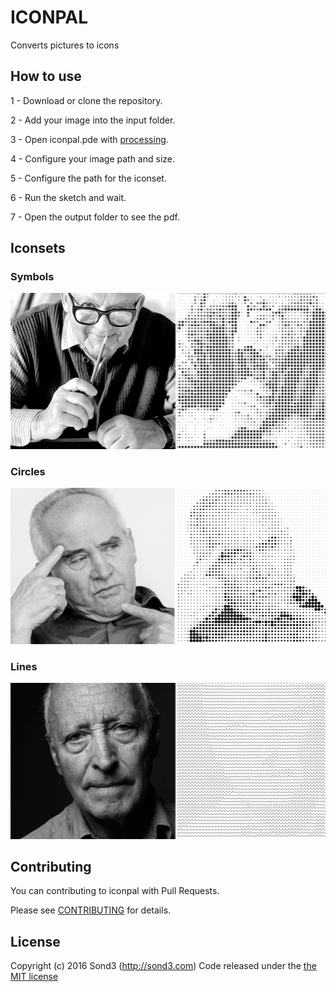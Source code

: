 # ICONPAL

Converts pictures to icons

## How to use

1 - Download or clone the repository.

2 - Add your image into the input folder.

3 - Open iconpal.pde with [processing](https://processing.org/).

4 - Configure your image path and size.

5 - Configure the path for the iconset.

6 - Run the sketch and wait.

7 - Open the output folder to see the pdf.

## Iconsets

### Symbols


![symbols](https://raw.githubusercontent.com/sond3/iconpal/e217b381d44ee72056277e60d1d1c7f6a786f976/symbols.jpg)


### Circles

![circles](https://raw.githubusercontent.com/sond3/iconpal/e217b381d44ee72056277e60d1d1c7f6a786f976/circles.jpg)


### Lines
![lines](https://raw.githubusercontent.com/sond3/iconpal/e217b381d44ee72056277e60d1d1c7f6a786f976/lines.jpg)


## Contributing
You can contributing to iconpal with Pull Requests.

Please see [CONTRIBUTING](https://github.com/sond3/iconpal/graphs/contributors) for details.


## License
Copyright (c) 2016 Sond3 (http://sond3.com) Code released under the [the MIT license](https://github.com/sond3/iconpal/blob/master/LICENSE)

